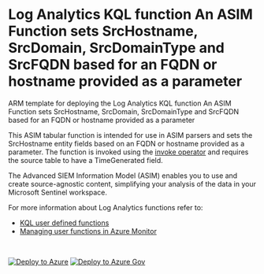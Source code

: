 # Log Analytics KQL function An ASIM Function sets SrcHostname, SrcDomain, SrcDomainType and SrcFQDN based for an FQDN or hostname provided as a parameter

ARM template for deploying the Log Analytics KQL function An ASIM Function sets SrcHostname, SrcDomain, SrcDomainType and SrcFQDN based for an FQDN or hostname provided as a parameter

This ASIM tabular function is intended for use in ASIM parsers and sets the SrcHostname entity fields based on an FQDN or hostname provided as a parameter. The function is invoked using the [invoke operator](https://docs.microsoft.com/azure/data-explorer/kusto/query/invokeoperator) and requires the source table to have a TimeGenerated field. 


The Advanced SIEM Information Model (ASIM) enables you to use and create source-agnostic content, simplifying your analysis of the data in your Microsoft Sentinel workspace.

For more information about Log Analytics functions refer to:

- [KQL user defined functions](https://docs.microsoft.com/azure/data-explorer/kusto/query/functions/user-defined-functions)
- [Managing user functions in Azure Monitor](https://docs.microsoft.com/azure/azure-monitor/logs/functions)

<br/>

[![Deploy to Azure](https://aka.ms/deploytoazurebutton)](https://portal.azure.com/#create/Microsoft.Template/https%3A%2F%2Fgithub.com%2FAzure%2FAzure-Sentinel%2Fblob%2Fmaster%2FASIM%2FLibrary%2FARM%2FASIM_ResolveSrcFQDN%2FASIM_ResolveSrcFQDN.json) [![Deploy to Azure Gov](https://aka.ms/deploytoazuregovbutton)](https://portal.azure.us/#create/Microsoft.Template/uri/https%3A%2F%2Fgithub.com%2FAzure%2FAzure-Sentinel%2Fblob%2Fmaster%2FASIM%2FLibrary%2FARM%2FASIM_ResolveSrcFQDN%2FASIM_ResolveSrcFQDN.json)
